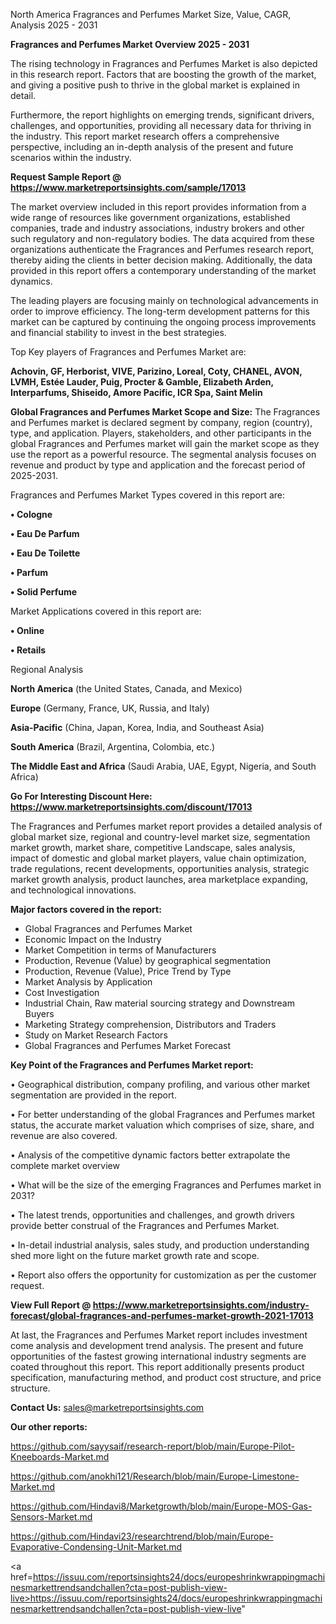  North America Fragrances and Perfumes Market Size, Value, CAGR, Analysis 2025 - 2031

<Strong> Fragrances and Perfumes Market Overview 2025 - 2031</strong>

The rising technology in Fragrances and Perfumes Market is also depicted in this research report. Factors that are boosting the growth of the market, and giving a positive push to thrive in the global market is explained in detail.

Furthermore, the report highlights on emerging trends, significant drivers, challenges, and opportunities, providing all necessary data for thriving in the industry. This report market research offers a comprehensive perspective, including an in-depth analysis of the present and future scenarios within the industry.

<strong>Request Sample Report @ <a href=https://www.marketreportsinsights.com/sample/17013>https://www.marketreportsinsights.com/sample/17013</a></strong>

The market overview included in this report provides information from a wide range of resources like government organizations, established companies, trade and industry associations, industry brokers and other such regulatory and non-regulatory bodies. The data acquired from these organizations authenticate the Fragrances and Perfumes research report, thereby aiding the clients in better decision making. Additionally, the data provided in this report offers a contemporary understanding of the market dynamics.

The leading players are focusing mainly on technological advancements in order to improve efficiency. The long-term development patterns for this market can be captured by continuing the ongoing process improvements and financial stability to invest in the best strategies.

Top Key players of Fragrances and Perfumes Market are:

<strong>Achovin, GF, Herborist, VIVE, Parizino, Loreal, Coty, CHANEL, AVON, LVMH, Estée Lauder, Puig, Procter & Gamble, Elizabeth Arden, Interparfums, Shiseido, Amore Pacific, ICR Spa, Saint Melin</strong>

<strong><b>Global Fragrances and Perfumes Market Scope and Size:</b></strong>
The Fragrances and Perfumes market is declared segment by company, region (country), type, and application. Players, stakeholders, and other participants in the global Fragrances and Perfumes market will gain the market scope as they use the report as a powerful resource. The segmental analysis focuses on revenue and product by type and application and the forecast period of 2025-2031.

Fragrances and Perfumes Market Types covered in this report are:

<strong>• Cologne

• Eau De Parfum

• Eau De Toilette

• Parfum

• Solid Perfume</strong>

Market Applications covered in this report are:

<strong>• Online

• Retails</strong> 

Regional Analysis

<strong>North America</strong> (the United States, Canada, and Mexico)

<strong>Europe</strong> (Germany, France, UK, Russia, and Italy)

<strong>Asia-Pacific</strong> (China, Japan, Korea, India, and Southeast Asia)

<strong>South America</strong> (Brazil, Argentina, Colombia, etc.)

<strong>The Middle East and Africa</strong> (Saudi Arabia, UAE, Egypt, Nigeria, and South Africa)

<strong>Go For Interesting Discount Here: <a href=https://www.marketreportsinsights.com/discount/17013>https://www.marketreportsinsights.com/discount/17013</a></strong>

The Fragrances and Perfumes market report provides a detailed analysis of global market size, regional and country-level market size, segmentation market growth, market share, competitive Landscape, sales analysis, impact of domestic and global market players, value chain optimization, trade regulations, recent developments, opportunities analysis, strategic market growth analysis, product launches, area marketplace expanding, and technological innovations.

<strong><b>Major factors covered in the report:</b></strong>
<ul>
  <li>Global Fragrances and Perfumes Market </li>
  <li>Economic Impact on the Industry</li>
  <li>Market Competition in terms of Manufacturers</li>
  <li>Production, Revenue (Value) by geographical segmentation</li>
  <li>Production, Revenue (Value), Price Trend by Type</li>
  <li>Market Analysis by Application</li>
  <li>Cost Investigation</li>
  <li>Industrial Chain, Raw material sourcing strategy and Downstream Buyers</li>
  <li>Marketing Strategy comprehension, Distributors and Traders</li>
  <li>Study on Market Research Factors</li>
  <li>Global Fragrances and Perfumes Market Forecast</li>
</ul>

<strong><b>Key Point of the Fragrances and Perfumes Market report:</b></strong>

• Geographical distribution, company profiling, and various other market segmentation are provided in the report.

• For better understanding of the global Fragrances and Perfumes market status, the accurate market valuation which comprises of size, share, and revenue are also covered.

• Analysis of the competitive dynamic factors better extrapolate the complete market overview

• What will be the size of the emerging Fragrances and Perfumes market in 2031?

• The latest trends, opportunities and challenges, and growth drivers provide better construal of the Fragrances and Perfumes Market.

• In-detail industrial analysis, sales study, and production understanding shed more light on the future market growth rate and scope.

• Report also offers the opportunity for customization as per the customer request.

<strong><b>View Full Report @ <a href=https://www.marketreportsinsights.com/industry-forecast/global-fragrances-and-perfumes-market-growth-2021-17013>https://www.marketreportsinsights.com/industry-forecast/global-fragrances-and-perfumes-market-growth-2021-17013</a></b></strong>


At last, the Fragrances and Perfumes Market report includes investment come analysis and development trend analysis. The present and future opportunities of the fastest growing international industry segments are coated throughout this report. This report additionally presents product specification, manufacturing method, and product cost structure, and price structure.

<strong>Contact Us:</strong>
sales@marketreportsinsights.com

<strong>Our other reports:</strong>

<a href=https://github.com/sayysaif/research-report/blob/main/Europe-Pilot-Kneeboards-Market.md>https://github.com/sayysaif/research-report/blob/main/Europe-Pilot-Kneeboards-Market.md</a>

<a href=https://github.com/anokhi121/Research/blob/main/Europe-Limestone-Market.md>https://github.com/anokhi121/Research/blob/main/Europe-Limestone-Market.md</a>

<a href=https://github.com/Hindavi8/Marketgrowth/blob/main/Europe-MOS-Gas-Sensors-Market.md>https://github.com/Hindavi8/Marketgrowth/blob/main/Europe-MOS-Gas-Sensors-Market.md</a>

<a href=https://github.com/Hindavi23/researchtrend/blob/main/Europe-Evaporative-Condensing-Unit-Market.md>https://github.com/Hindavi23/researchtrend/blob/main/Europe-Evaporative-Condensing-Unit-Market.md</a>

<a href=https://issuu.com/reportsinsights24/docs/europeshrinkwrappingmachinesmarkettrendsandchallen?cta=post-publish-view-live>https://issuu.com/reportsinsights24/docs/europeshrinkwrappingmachinesmarkettrendsandchallen?cta=post-publish-view-live</a>"
